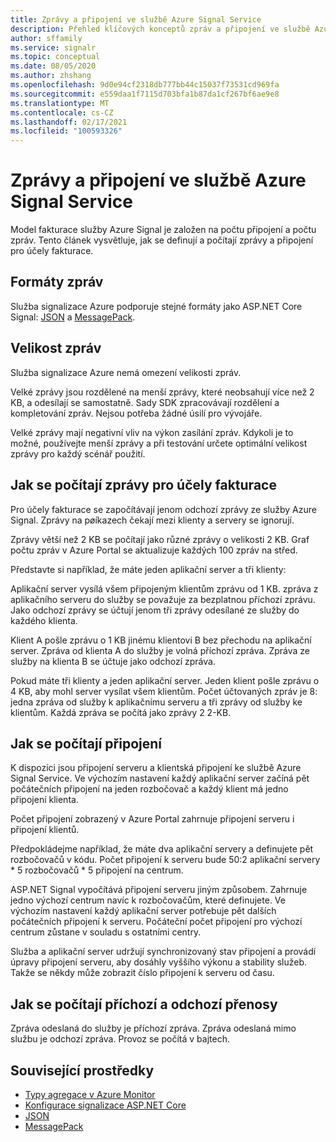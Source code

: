 ```yaml
---
title: Zprávy a připojení ve službě Azure Signal Service
description: Přehled klíčových konceptů zpráv a připojení ve službě Azure Signal Service.
author: sffamily
ms.service: signalr
ms.topic: conceptual
ms.date: 08/05/2020
ms.author: zhshang
ms.openlocfilehash: 9d0e94cf2318db777bb44c15037f73531cd969fa
ms.sourcegitcommit: e559daa1f7115d703bfa1b87da1cf267bf6ae9e8
ms.translationtype: MT
ms.contentlocale: cs-CZ
ms.lasthandoff: 02/17/2021
ms.locfileid: "100593326"
---
```

# <a name="messages-and-connections-in-azure-signalr-service"></a>Zprávy a připojení ve službě Azure Signal Service

Model fakturace služby Azure Signal je založen na počtu připojení a počtu zpráv. Tento článek vysvětluje, jak se definují a počítají zprávy a připojení pro účely fakturace.


## <a name="message-formats"></a>Formáty zpráv 

Služba signalizace Azure podporuje stejné formáty jako ASP.NET Core Signal: [JSON](https://www.json.org/) a [MessagePack](/aspnet/core/signalr/messagepackhubprotocol).

## <a name="message-size"></a>Velikost zpráv

Služba signalizace Azure nemá omezení velikosti zpráv.

Velké zprávy jsou rozdělené na menší zprávy, které neobsahují více než 2 KB, a odesílají se samostatně. Sady SDK zpracovávají rozdělení a kompletování zpráv. Nejsou potřeba žádné úsilí pro vývojáře.

Velké zprávy mají negativní vliv na výkon zasílání zpráv. Kdykoli je to možné, používejte menší zprávy a při testování určete optimální velikost zprávy pro každý scénář použití.

## <a name="how-messages-are-counted-for-billing"></a>Jak se počítají zprávy pro účely fakturace

Pro účely fakturace se započítávají jenom odchozí zprávy ze služby Azure Signal. Zprávy na pøíkazech čekají mezi klienty a servery se ignorují.

Zprávy větší než 2 KB se počítají jako různé zprávy o velikosti 2 KB. Graf počtu zpráv v Azure Portal se aktualizuje každých 100 zpráv na střed.

Představte si například, že máte jeden aplikační server a tři klienty:

Aplikační server vysílá všem připojeným klientům zprávu od 1 KB. zpráva z aplikačního serveru do služby se považuje za bezplatnou příchozí zprávu. Jako odchozí zprávy se účtují jenom tři zprávy odesílané ze služby do každého klienta.

Klient A pošle zprávu o 1 KB jinému klientovi B bez přechodu na aplikační server. Zpráva od klienta A do služby je volná příchozí zpráva. Zpráva ze služby na klienta B se účtuje jako odchozí zpráva.

Pokud máte tři klienty a jeden aplikační server. Jeden klient pošle zprávu o 4 KB, aby mohl server vysílat všem klientům. Počet účtovaných zpráv je 8: jedna zpráva od služby k aplikačnímu serveru a tři zprávy od služby ke klientům. Každá zpráva se počítá jako zprávy 2 2-KB.

## <a name="how-connections-are-counted"></a>Jak se počítají připojení

K dispozici jsou připojení serveru a klientská připojení ke službě Azure Signal Service. Ve výchozím nastavení každý aplikační server začíná pět počátečních připojení na jeden rozbočovač a každý klient má jedno připojení klienta.

Počet připojení zobrazený v Azure Portal zahrnuje připojení serveru i připojení klientů.

Předpokládejme například, že máte dva aplikační servery a definujete pět rozbočovačů v kódu. Počet připojení k serveru bude 50:2 aplikační servery * 5 rozbočovačů * 5 připojení na centrum.

ASP.NET Signal vypočítává připojení serveru jiným způsobem. Zahrnuje jedno výchozí centrum navíc k rozbočovačům, které definujete. Ve výchozím nastavení každý aplikační server potřebuje pět dalších počátečních připojení k serveru. Počáteční počet připojení pro výchozí centrum zůstane v souladu s ostatními centry.

Služba a aplikační server udržují synchronizovaný stav připojení a provádí úpravy připojení serveru, aby dosáhly vyššího výkonu a stability služeb.  Takže se někdy může zobrazit číslo připojení k serveru od času.

## <a name="how-inboundoutbound-traffic-is-counted"></a>Jak se počítají příchozí a odchozí přenosy

Zpráva odeslaná do služby je příchozí zpráva. Zpráva odeslaná mimo službu je odchozí zpráva. Provoz se počítá v bajtech.

## <a name="related-resources"></a>Související prostředky

- [Typy agregace v Azure Monitor](../azure-monitor/essentials/metrics-supported.md#microsoftsignalrservicesignalr )
- [Konfigurace signalizace ASP.NET Core](/aspnet/core/signalr/configuration)
- [JSON](https://www.json.org/)
- [MessagePack](/aspnet/core/signalr/messagepackhubprotocol)